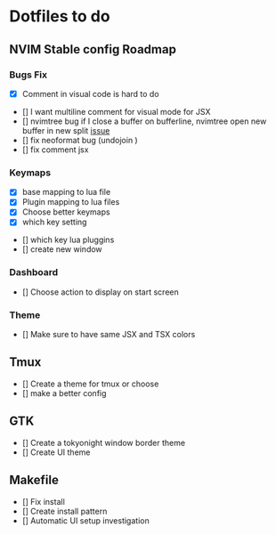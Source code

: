
# Dotfiles to do

## NVIM Stable config Roadmap

### Bugs Fix

- [x] Comment in visual code is hard to do
- [] I want multiline comment for visual mode for JSX
- [] nvimtree bug
		if I close a buffer on bufferline, nvimtree open new buffer in new split
		[issue](https://github.com/kyazdani42/nvim-tree.lua/issues/341)
- [] fix neoformat bug (undojoin )
- [] fix comment jsx

### Keymaps

- [x] base mapping to lua file
- [x] Plugin mapping to lua files
- [x] Choose better keymaps
- [x] which key setting
- [] which key lua pluggins
- [] create new window
### Dashboard 
- [] Choose action to display on start screen

### Theme 
- [] Make sure to have same JSX and TSX colors

## Tmux

- [] Create a theme for tmux or choose
- [] make a better config

## GTK
- [] Create a tokyonight window border theme
- [] Create UI theme

## Makefile

- [] Fix install
- [] Create install pattern
- [] Automatic UI setup investigation
